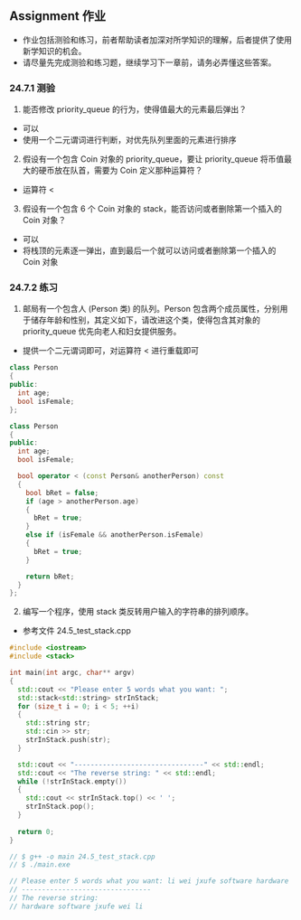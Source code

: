 ## Assignment 作业
- 作业包括测验和练习，前者帮助读者加深对所学知识的理解，后者提供了使用新学知识的机会。
- 请尽量先完成测验和练习题，继续学习下一章前，请务必弄懂这些答案。

### 24.7.1 测验
1. 能否修改 priority_queue 的行为，使得值最大的元素最后弹出？
- 可以
- 使用一个二元谓词进行判断，对优先队列里面的元素进行排序 

2. 假设有一个包含 Coin 对象的 priority_queue，要让 priority_queue 将币值最大的硬币放在队首，需要为 Coin 定义那种运算符？
- 运算符 <

3. 假设有一个包含 6 个 Coin 对象的 stack，能否访问或者删除第一个插入的 Coin 对象？
- 可以
- 将栈顶的元素逐一弹出，直到最后一个就可以访问或者删除第一个插入的 Coin 对象


### 24.7.2 练习
1. 邮局有一个包含人 (Person 类) 的队列。Person 包含两个成员属性，分别用于储存年龄和性别，其定义如下，请改进这个类，使得包含其对象的 priority_queue 优先向老人和妇女提供服务。
- 提供一个二元谓词即可，对运算符 < 进行重载即可

```C++
class Person
{
public:
  int age;
  bool isFemale;
};
```

```C++
class Person
{
public:
  int age;
  bool isFemale;

  bool operator < (const Person& anotherPerson) const
  {
    bool bRet = false;
    if (age > anotherPerson.age)
    {
      bRet = true;
    }
    else if (isFemale && anotherPerson.isFemale)
    {
      bRet = true;
    }

    return bRet;
  }
};
```

2. 编写一个程序，使用 stack 类反转用户输入的字符串的排列顺序。
- 参考文件 24.5_test_stack.cpp

```C++
#include <iostream>
#include <stack>

int main(int argc, char** argv)
{
  std::cout << "Please enter 5 words what you want: ";
  std::stack<std::string> strInStack;
  for (size_t i = 0; i < 5; ++i)
  {
    std::string str;
    std::cin >> str;
    strInStack.push(str);
  }

  std::cout << "--------------------------------" << std::endl;
  std::cout << "The reverse string: " << std::endl;
  while (!strInStack.empty())
  {
    std::cout << strInStack.top() << ' ';
    strInStack.pop();
  }
  
  return 0;
}

// $ g++ -o main 24.5_test_stack.cpp 
// $ ./main.exe 

// Please enter 5 words what you want: li wei jxufe software hardware
// --------------------------------
// The reverse string:
// hardware software jxufe wei li
```